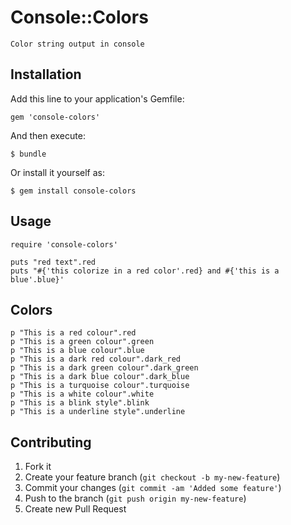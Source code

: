 # Console::Colors

    Color string output in console

## Installation

Add this line to your application's Gemfile:

    gem 'console-colors'

And then execute:

    $ bundle

Or install it yourself as:

    $ gem install console-colors

## Usage

    require 'console-colors'

    puts "red text".red
    puts "#{'this colorize in a red color'.red} and #{'this is a blue'.blue}'
## Colors

    p "This is a red colour".red
    p "This is a green colour".green
    p "This is a blue colour".blue
    p "This is a dark red colour".dark_red
    p "This is a dark green colour".dark_green
    p "This is a dark blue colour".dark_blue
    p "This is a turquoise colour".turquoise
    p "This is a white colour".white
    p "This is a blink style".blink
    p "This is a underline style".underline
        
## Contributing

1. Fork it
2. Create your feature branch (`git checkout -b my-new-feature`)
3. Commit your changes (`git commit -am 'Added some feature'`)
4. Push to the branch (`git push origin my-new-feature`)
5. Create new Pull Request
